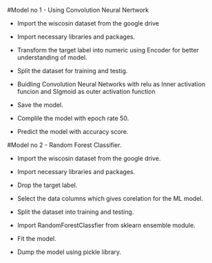 #Model no 1 - Using Convolution Neural Nertwork

* Import the wiscosin dataset from the google drive
* Import necessary libraries and packages.

* Transform the target label into numeric using Encoder for better understanding of model.
* Split the dataset for training and testig.

* Buidling Convolution Neural Networks with relu as Inner activation funcion and SIgmoid as outer activation function
* Save the model.

* Complile the model with epoch rate 50.
* Predict the model with accuracy score.


#Model no 2 - Random Forest Classifier.

* Import the wiscosin dataset from the google drive.
* Import necessary libraries and packages.

* Drop the target label.
* Select the data columns which gives corelation for the ML model.
* Split the dataset into training and testing.

* Import RandomForestClassfier from sklearn ensemble module.
* Fit the model.
* Dump the model using pickle library.